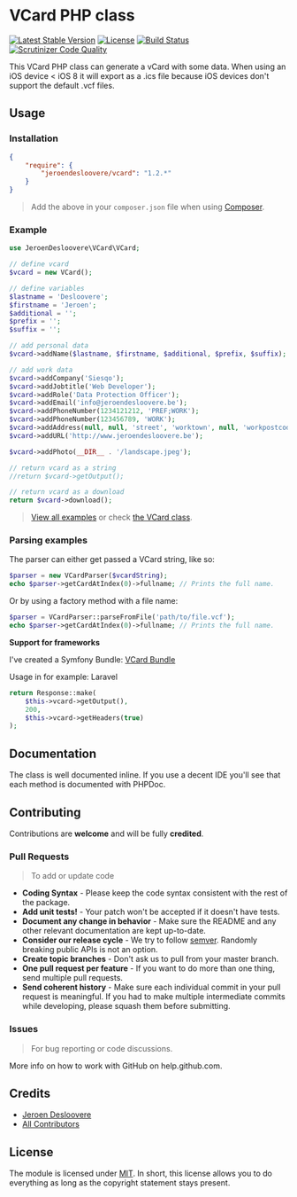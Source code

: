 # VCard PHP class
[![Latest Stable Version](http://img.shields.io/packagist/v/jeroendesloovere/vcard.svg)](https://packagist.org/packages/jeroendesloovere/vcard)
[![License](http://img.shields.io/badge/license-MIT-lightgrey.svg)](https://github.com/jeroendesloovere/vcard/blob/master/LICENSE)
[![Build Status](https://travis-ci.org/jeroendesloovere/vcard.svg?branch=master)](https://travis-ci.org/jeroendesloovere/vcard)
[![Scrutinizer Code Quality](https://scrutinizer-ci.com/g/jeroendesloovere/vcard/badges/quality-score.png?b=master)](https://scrutinizer-ci.com/g/jeroendesloovere/vcard/?branch=master)

This VCard PHP class can generate a vCard with some data. When using an iOS device < iOS 8 it will export as a .ics file because iOS devices don't support the default .vcf files.

## Usage

### Installation

``` json
{
    "require": {
        "jeroendesloovere/vcard": "1.2.*"
    }
}
```

> Add the above in your `composer.json` file when using [Composer](https://getcomposer.org).

### Example

``` php
use JeroenDesloovere\VCard\VCard;

// define vcard
$vcard = new VCard();

// define variables
$lastname = 'Desloovere';
$firstname = 'Jeroen';
$additional = '';
$prefix = '';
$suffix = '';

// add personal data
$vcard->addName($lastname, $firstname, $additional, $prefix, $suffix);

// add work data
$vcard->addCompany('Siesqo');
$vcard->addJobtitle('Web Developer');
$vcard->addRole('Data Protection Officer');
$vcard->addEmail('info@jeroendesloovere.be');
$vcard->addPhoneNumber(1234121212, 'PREF;WORK');
$vcard->addPhoneNumber(123456789, 'WORK');
$vcard->addAddress(null, null, 'street', 'worktown', null, 'workpostcode', 'Belgium');
$vcard->addURL('http://www.jeroendesloovere.be');

$vcard->addPhoto(__DIR__ . '/landscape.jpeg');

// return vcard as a string
//return $vcard->getOutput();

// return vcard as a download
return $vcard->download();
```

> [View all examples](/examples/example.php) or check [the VCard class](/src/VCard.php).

### Parsing examples

The parser can either get passed a VCard string, like so:

```php
$parser = new VCardParser($vcardString);
echo $parser->getCardAtIndex(0)->fullname; // Prints the full name.
```

Or by using a factory method with a file name:

```php
$parser = VCardParser::parseFromFile('path/to/file.vcf');
echo $parser->getCardAtIndex(0)->fullname; // Prints the full name.
```

**Support for frameworks**

I've created a Symfony Bundle: [VCard Bundle](https://github.com/jeroendesloovere/vcard-bundle)

Usage in for example: Laravel
```php
return Response::make(
    $this->vcard->getOutput(),
    200,
    $this->vcard->getHeaders(true)
);
```

## Documentation

The class is well documented inline. If you use a decent IDE you'll see that each method is documented with PHPDoc.

## Contributing

Contributions are **welcome** and will be fully **credited**.

### Pull Requests

> To add or update code

- **Coding Syntax** - Please keep the code syntax consistent with the rest of the package.
- **Add unit tests!** - Your patch won't be accepted if it doesn't have tests.
- **Document any change in behavior** - Make sure the README and any other relevant documentation are kept up-to-date.
- **Consider our release cycle** - We try to follow [semver](http://semver.org/). Randomly breaking public APIs is not an option.
- **Create topic branches** - Don't ask us to pull from your master branch.
- **One pull request per feature** - If you want to do more than one thing, send multiple pull requests.
- **Send coherent history** - Make sure each individual commit in your pull request is meaningful. If you had to make multiple intermediate commits while developing, please squash them before submitting.

### Issues

> For bug reporting or code discussions.

More info on how to work with GitHub on help.github.com.

## Credits

- [Jeroen Desloovere](https://github.com/jeroendesloovere)
- [All Contributors](https://github.com/jeroendesloovere/vcard/contributors)

## License

The module is licensed under [MIT](./LICENSE.md). In short, this license allows you to do everything as long as the copyright statement stays present.